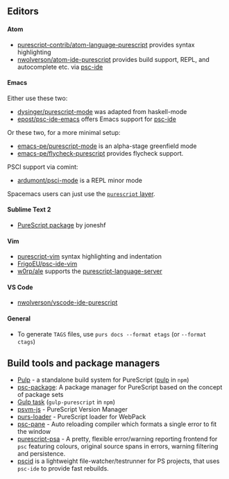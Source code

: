 
## Editors

#### Atom 

- [purescript-contrib/atom-language-purescript](https://github.com/purescript-contrib/atom-language-purescript) provides syntax highlighting
- [nwolverson/atom-ide-purescript](https://github.com/nwolverson/atom-ide-purescript) provides build support,   REPL, and autocomplete etc. via [psc-ide](https://github.com/purescript/purescript/tree/master/psc-ide)

#### Emacs
 Either use these two:
- [dysinger/purescript-mode](https://github.com/dysinger/purescript-mode) was adapted from haskell-mode
- [epost/psc-ide-emacs](https://github.com/epost/psc-ide-emacs) offers Emacs support for [psc-ide](https://github.com/purescript/purescript/tree/master/psc-ide)

Or these two, for a more minimal setup:

- [emacs-pe/purescript-mode](https://github.com/emacs-pe/purescript-mode) is an alpha-stage greenfield mode
- [emacs-pe/flycheck-purescript](https://github.com/emacs-pe/flycheck-purescript) provides flycheck support.

PSCI support via comint:

- [ardumont/psci-mode](https://github.com/ardumont/emacs-psci) is a REPL minor mode

Spacemacs users can just use the [`purescript` layer](https://github.com/syl20bnr/spacemacs/tree/master/layers/%2Blang/purescript).

#### Sublime Text 2

- [PureScript package](https://sublime.wbond.net/search/PureScript) by joneshf

#### Vim

- [purescript-vim](https://github.com/raichoo/purescript-vim) syntax highlighting and indentation
- [FrigoEU/psc-ide-vim](https://github.com/FrigoEU/psc-ide-vim/)
- [w0rp/ale](https://github.com/w0rp/ale) supports the [purescript-language-server](https://github.com/nwolverson/purescript-language-server)

#### VS Code

- [nwolverson/vscode-ide-purescript](https://github.com/nwolverson/vscode-ide-purescript)

#### General

- To generate `TAGS` files, use `purs docs --format etags` (or `--format ctags`)

## Build tools and package managers

- [Pulp](https://github.com/purescript-contrib/pulp) - a standalone build system for PureScript ([pulp](https://www.npmjs.com/package/pulp) in `npm`)
- [psc-package](https://github.com/purescript/psc-package):  A package manager for PureScript based on the concept of package sets
- [Gulp task](https://github.com/purescript-contrib/gulp-purescript) (`gulp-purescript` in `npm`)
- [psvm-js](https://github.com/ThomasCrvsr/psvm-js) - PureScript Version Manager
- [purs-loader](https://github.com/ethul/purs-loader/) - PureScript loader for WebPack
- [psc-pane](https://github.com/anttih/psc-pane) - Auto reloading compiler which formats a single error to fit the window
- [purescript-psa](https://github.com/natefaubion/purescript-psa) - A pretty, flexible error/warning reporting frontend for `psc` featuring colours, original source spans in errors, warning filtering and persistence.
- [pscid](https://github.com/kRITZCREEK/pscid) is a lightweight file-watcher/testrunner for PS projects, that uses `psc-ide` to provide fast rebuilds.
